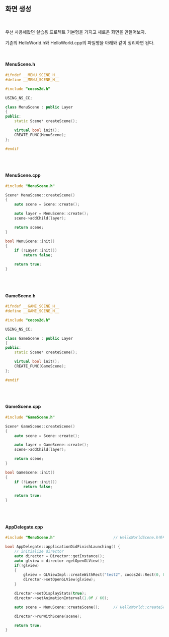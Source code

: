 ## 화면 생성

</br>

우선 사용해왔던 실습용 프로젝트 기본형을 가지고 새로운 화면을 만들어보자.

기존의 HelloWorld.h와 HelloWorld.cpp의 파일명을 아래와 같이 정리하면 된다.

</br>

#### MenuScene.h

```C++
#ifndef __MENU_SCENE_H__
#define __MENU_SCENE_H__

#include "cocos2d.h"

USING_NS_CC;

class MenuScene : public Layer
{
public:
    static Scene* createScene();

    virtual bool init();
    CREATE_FUNC(MenuScene);
};

#endif
```
</br>

</br>

#### MenuScene.cpp

```C++
#include "MenuScene.h"

Scene* MenuScene::createScene()
{
    auto scene = Scene::create();

    auto layer = MenuScene::create();
    scene->addChild(layer);

    return scene;
}

bool MenuScene::init()
{
    if (!Layer::init())
        return false;

    return true;
}
```
</br>
</br>

#### GameScene.h

```C++
#ifndef __GAME_SCENE_H__
#define __GAME_SCENE_H__

#include "cocos2d.h"

USING_NS_CC;

class GameScene : public Layer
{
public:
	static Scene* createScene();

	virtual bool init();
	CREATE_FUNC(GameScene);
};

#endif
```
</br>

</br>

#### GameScene.cpp

```C++
#include "GameScene.h"

Scene* GameScene::createScene()
{
	auto scene = Scene::create();

	auto layer = GameScene::create();
	scene->addChild(layer);

	return scene;
}

bool GameScene::init()
{
	if (!Layer::init())
		return false;

	return true;
}
```
</br>

</br>

#### AppDelegate.cpp

```C++
#include "MenuScene.h"                          // HelloWorldScene.h에서 MenuScene.h로 수정한다.

bool AppDelegate::applicationDidFinishLaunching() {
    // initialize director
    auto director = Director::getInstance();
    auto glview = director->getOpenGLView();
    if(!glview) 
    {
        glview = GLViewImpl::createWithRect("test2", cocos2d::Rect(0, 0, 480, 320));
        director->setOpenGLView(glview);
    }

    director->setDisplayStats(true);
    director->setAnimationInterval(1.0f / 60);

    auto scene = MenuScene::createScene();      // HelloWorld::createScene()에서 MenuScene::createScene()으로 수정한다.

    director->runWithScene(scene);

    return true;
}
```
</br>
